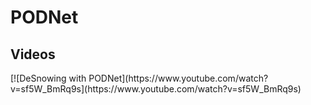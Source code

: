 <h1>PODNet</h1>
<h2>Videos</h2>
[![DeSnowing with PODNet](https://www.youtube.com/watch?v=sf5W_BmRq9s](https://www.youtube.com/watch?v=sf5W_BmRq9s)

